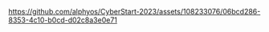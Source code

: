 

https://github.com/alphyos/CyberStart-2023/assets/108233076/06bcd286-8353-4c10-b0cd-d02c8a3e0e71

